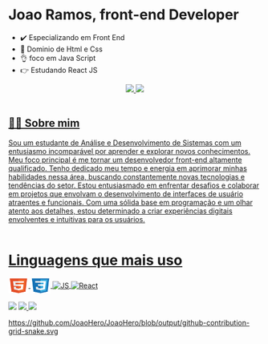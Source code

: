 <h1>Joao Ramos, front-end Developer</h1>

-  ✔️ Especializando em Front End
-  📜 Dominio de Html e Css 
-  👌  foco em Java Script
-  👉 Estudando React JS

<div align="center">
  <a href="https://github.com/JoaoHero">
  <img height="180em" src="https://github-readme-stats.vercel.app/api?username=joaoHero&show_icons=true&theme=cobalt&include_all_commits=true&count_private=true"/>
  <img height="180em" src="https://github-readme-stats.vercel.app/api/top-langs/?username=JoaoHero&layout=compact&langs_count=7&theme=cobalt"/>
</div>
  
   <div style="display: inline_block"><br>
    <h2>👨‍🎓 Sobre mim</h2>
   <span>Sou um estudante de Análise e Desenvolvimento de Sistemas com um entusiasmo incomparável por aprender e explorar novos conhecimentos. Meu foco principal é me tornar um desenvolvedor front-end altamente            qualificado. Tenho dedicado meu tempo e energia em aprimorar minhas habilidades nessa área, buscando constantemente novas tecnologias e tendências do setor. Estou entusiasmado em enfrentar desafios e colaborar em      projetos que envolvam o desenvolvimento de interfaces de usuário atraentes e funcionais. Com uma sólida base em programação e um olhar atento aos detalhes, estou determinado a criar experiências digitais              envolventes e intuitivas para os usuários.</span>    
</div>
  
 <div style="display: inline_block"><br>
    <h1>Linguagens que mais uso</h1>
  <img align="center" alt="HTML" height="30" width="40" src="https://raw.githubusercontent.com/devicons/devicon/master/icons/html5/html5-original.svg">
  <img align="center" alt="CSS" height="30" width="40" src="https://raw.githubusercontent.com/devicons/devicon/master/icons/css3/css3-original.svg">
  <img align="center" alt="JS" height="30" width="40" src="https://cdn.jsdelivr.net/gh/devicons/devicon/icons/java/java-original.svg">
  <img align="center" alt="React" height="30" width="40" src="[https://cdn.jsdelivr.net/gh/devicons/devicon/icons/java/java-original.svg](https://img.shields.io/badge/React-20232A?style=for-the-badge&logo=react&logoColor=61DAFB)">

</div>
  <br>
  <div> 
  <a href="https://instagram.com/joao_heroo" target="_blank"><img src="https://img.shields.io/badge/-Instagram-%23E4405F?style=for-the-badge&logo=instagram&logoColor=white" target="_blank"></a>
  <a href = "https://www.facebook.com/joaovitor.silvaramos.7"><img src="https://img.shields.io/badge/Facebook-1877F2?style=for-the-badge&logo=facebook&logoColor=white">
  <a href=https://www.linkedin.com/in/joao-vitor-s-8b4486112/ target="_blank"><img src="https://img.shields.io/badge/-LinkedIn-%230077B5?style=for-the-badge&logo=linkedin&logoColor=white" target="_blank"></a> 
 
  https://github.com/JoaoHero/JoaoHero/blob/output/github-contribution-grid-snake.svg
 
</div>

